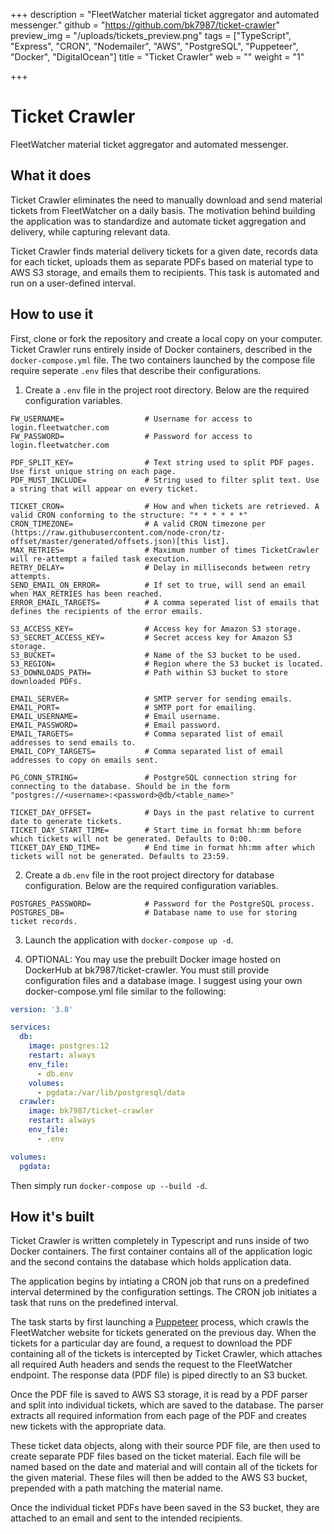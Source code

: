 +++
description = "FleetWatcher material ticket aggregator and automated messenger."
github = "https://github.com/bk7987/ticket-crawler"
preview_img = "/uploads/tickets_preview.png"
tags = ["TypeScript", "Express", "CRON", "Nodemailer", "AWS", "PostgreSQL", "Puppeteer", "Docker", "DigitalOcean"]
title = "Ticket Crawler"
web = ""
weight = "1"

+++

# Ticket Crawler

FleetWatcher material ticket aggregator and automated messenger.

## What it does

Ticket Crawler eliminates the need to manually download and send material tickets from FleetWatcher on a daily basis. The motivation behind building the application was to standardize and automate ticket aggregation and delivery, while capturing relevant data.

Ticket Crawler finds material delivery tickets for a given date, records data for each ticket, uploads them as separate PDFs based on material type to AWS S3 storage, and emails them to recipients. This task is automated and run on a user-defined interval.

## How to use it

First, clone or fork the repository and create a local copy on your computer. Ticket Crawler runs entirely inside of Docker containers, described in the `docker-compose.yml` file. The two containers launched by the compose file require seperate `.env` files that describe their configurations.

1. Create a `.env` file in the project root directory. Below are the required configuration variables.

```
FW_USERNAME=                  # Username for access to login.fleetwatcher.com
FW_PASSWORD=                  # Password for access to login.fleetwatcher.com

PDF_SPLIT_KEY=                # Text string used to split PDF pages. Use first unique string on each page.
PDF_MUST_INCLUDE=             # String used to filter split text. Use a string that will appear on every ticket.

TICKET_CRON=                  # How and when tickets are retrieved. A valid CRON conforming to the structure: "* * * * * *"
CRON_TIMEZONE=                # A valid CRON timezone per (https://raw.githubusercontent.com/node-cron/tz-offset/master/generated/offsets.json)[this list].
MAX_RETRIES=                  # Maximum number of times TicketCrawler will re-attempt a failed task execution.
RETRY_DELAY=                  # Delay in milliseconds between retry attempts.
SEND_EMAIL_ON_ERROR=          # If set to true, will send an email when MAX_RETRIES has been reached.
ERROR_EMAIL_TARGETS=          # A comma seperated list of emails that defines the recipients of the error emails.

S3_ACCESS_KEY=                # Access key for Amazon S3 storage.
S3_SECRET_ACCESS_KEY=         # Secret access key for Amazon S3 storage.
S3_BUCKET=                    # Name of the S3 bucket to be used.
S3_REGION=                    # Region where the S3 bucket is located.
S3_DOWNLOADS_PATH=            # Path within S3 bucket to store downloaded PDFs.

EMAIL_SERVER=                 # SMTP server for sending emails.
EMAIL_PORT=                   # SMTP port for emailing.
EMAIL_USERNAME=               # Email username.
EMAIL_PASSWORD=               # Email password.
EMAIL_TARGETS=                # Comma separated list of email addresses to send emails to.
EMAIL_COPY_TARGETS=           # Comma separated list of email addresses to copy on emails sent.

PG_CONN_STRING=               # PostgreSQL connection string for connecting to the database. Should be in the form "postgres://<username>:<password>@db/<table_name>"

TICKET_DAY_OFFSET=            # Days in the past relative to current date to generate tickets.
TICKET_DAY_START_TIME=        # Start time in format hh:mm before which tickets will not be generated. Defaults to 0:00.
TICKET_DAY_END_TIME=          # End time in format hh:mm after which tickets will not be generated. Defaults to 23:59.
```

2. Create a `db.env` file in the root project directory for database configuration. Below are the required configuration variables.

```
POSTGRES_PASSWORD=            # Password for the PostgreSQL process.
POSTGRES_DB=                  # Database name to use for storing ticket records.
```

3. Launch the application with `docker-compose up -d`.

4. OPTIONAL: You may use the prebuilt Docker image hosted on DockerHub at bk7987/ticket-crawler. You must still provide configuration files and a database image. I suggest using your own docker-compose.yml file similar to the following:

```yaml
version: '3.8'

services:
  db:
    image: postgres:12
    restart: always
    env_file:
      - db.env
    volumes:
      - pgdata:/var/lib/postgresql/data
  crawler:
    image: bk7987/ticket-crawler
    restart: always
    env_file:
      - .env

volumes:
  pgdata:
```

Then simply run `docker-compose up --build -d`.

## How it's built

Ticket Crawler is written completely in Typescript and runs inside of two Docker containers. The first container contains all of the application logic and the second contains the database which holds application data.

The application begins by intiating a CRON job that runs on a predefined interval determined by the configuration settings. The CRON job initiates a task that runs on the predefined interval.

The task starts by first launching a [Puppeteer](https://github.com/puppeteer/puppeteer) process, which crawls the FleetWatcher website for tickets generated on the previous day. When the tickets for a particular day are found, a request to download the PDF containing all of the tickets is intercepted by Ticket Crawler, which attaches all required Auth headers and sends the request to the FleetWatcher endpoint. The response data (PDF file) is piped directly to an S3 bucket.

Once the PDF file is saved to AWS S3 storage, it is read by a PDF parser and split into individual tickets, which are saved to the database. The parser extracts all required information from each page of the PDF and creates new tickets with the appropriate data.

These ticket data objects, along with their source PDF file, are then used to create separate PDF files based on the ticket material. Each file will be named based on the date and material and will contain all of the tickets for the given material. These files will then be added to the AWS S3 bucket, prepended with a path matching the material name.

Once the individual ticket PDFs have been saved in the S3 bucket, they are attached to an email and sent to the intended recipients.
